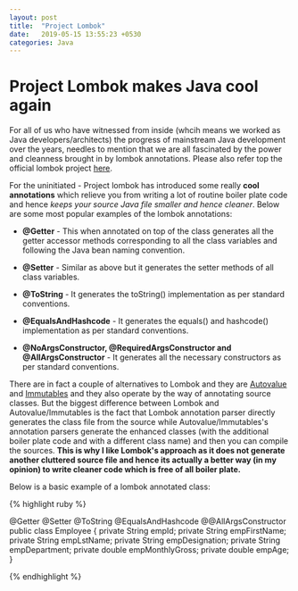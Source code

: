```yaml
---
layout: post
title:  "Project Lombok"
date:   2019-05-15 13:55:23 +0530
categories: Java
---
```


# Project Lombok makes Java cool again  

For all of us who have witnessed from inside (whcih means we worked as Java developers/architects) the progress of mainstream Java development over the years, needles to mention that we are all fascinated by the power and cleanness brought in by lombok annotations. Please also refer top the official lombok project [here](https://projectlombok.org/ "Project Lombok").

For the uninitiated - Project lombok has introduced some really **cool annotations** which relieve you from writing a lot of routine boiler plate code and hence *keeps your source Java file smaller and hence cleaner*. Below are some most popular examples of the lombok annotations:

* **@Getter** - This when annotated on top of the class generates all the getter accessor methods corresponding to all the class variables and following the Java bean naming convention. 

* **@Setter**  - Similar as above but it generates the setter methods of all class variables.

* **@ToString** - It generates the toString() implementation as per standard conventions. 

* **@EqualsAndHashcode** - It generates the equals() and hashcode() implementation as per standard conventions.

* **@NoArgsConstructor, @RequiredArgsConstructor and @AllArgsConstructor** - It generates all the necessary constructors as per standard conventions.

There are in fact a couple of alternatives to Lombok and they are [Autovalue](https://github.com/google/auto/tree/master/value) and [Immutables](http://immutables.github.io/) and they also operate by the way of annotating source classes. But the biggest difference between Lombok and Autovalue/Immutables is the fact that Lombok annotation parser directly generates the class file from the source while Autovalue/Immutables's annotation parsers generate the enhanced classes (with the additional boiler plate code and with a different class name) and then you can compile the sources. **This is why I like Lombok's approach as it does not generate another cluttered source file and hence its actually a better way (in my opinion) to write cleaner code which is free of all boiler plate.**

Below is a basic example of a lombok annotated class:

{% highlight ruby %}

@Getter
@Setter
@ToString
@EqualsAndHashcode
@@AllArgsConstructor
public class Employee {
 private String empId;
 private String empFirstName;
 private String empLstName;
 private String empDesignation;
 private String empDepartment;
 private double empMonthlyGross;
 private double empAge;
 }

{% endhighlight %}


